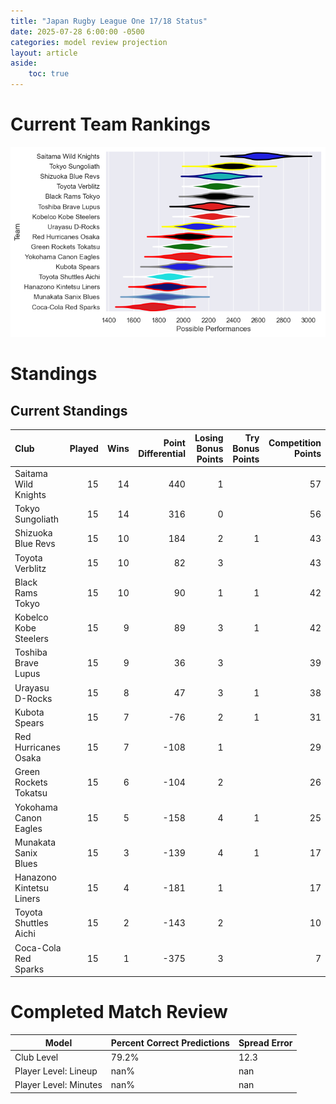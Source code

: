 ```yaml
---  
title: "Japan Rugby League One 17/18 Status"  
date: 2025-07-28 6:00:00 -0500  
categories: model review projection  
layout: article  
aside:  
    toc: true  
---
```

# Current Team Rankings


![Club Rankings](plots/rankings_Japan_Rugby_League_One_1718.png)
# Standings

## Current Standings


| Club                     |   Played |   Wins |   Point Differential |   Losing Bonus Points |   Try Bonus Points |   Competition Points |
|:-------------------------|---------:|-------:|---------------------:|----------------------:|-------------------:|---------------------:|
| Saitama Wild Knights     |       15 |     14 |                  440 |                     1 |                    |                   57 |
| Tokyo Sungoliath         |       15 |     14 |                  316 |                     0 |                    |                   56 |
| Shizuoka Blue Revs       |       15 |     10 |                  184 |                     2 |                  1 |                   43 |
| Toyota Verblitz          |       15 |     10 |                   82 |                     3 |                    |                   43 |
| Black Rams Tokyo         |       15 |     10 |                   90 |                     1 |                  1 |                   42 |
| Kobelco Kobe Steelers    |       15 |      9 |                   89 |                     3 |                  1 |                   42 |
| Toshiba Brave Lupus      |       15 |      9 |                   36 |                     3 |                    |                   39 |
| Urayasu D-Rocks          |       15 |      8 |                   47 |                     3 |                  1 |                   38 |
| Kubota Spears            |       15 |      7 |                  -76 |                     2 |                  1 |                   31 |
| Red Hurricanes Osaka     |       15 |      7 |                 -108 |                     1 |                    |                   29 |
| Green Rockets Tokatsu    |       15 |      6 |                 -104 |                     2 |                    |                   26 |
| Yokohama Canon Eagles    |       15 |      5 |                 -158 |                     4 |                  1 |                   25 |
| Munakata Sanix Blues     |       15 |      3 |                 -139 |                     4 |                  1 |                   17 |
| Hanazono Kintetsu Liners |       15 |      4 |                 -181 |                     1 |                    |                   17 |
| Toyota Shuttles Aichi    |       15 |      2 |                 -143 |                     2 |                    |                   10 |
| Coca-Cola Red Sparks     |       15 |      1 |                 -375 |                     3 |                    |                    7 |



# Completed Match Review


| Model | Percent Correct Predictions | Spread Error |
| ------ | ------ | ------ |
| Club Level | 79.2% | 12.3 |
| Player Level: Lineup | nan% | nan |
| Player Level: Minutes | nan% | nan |

